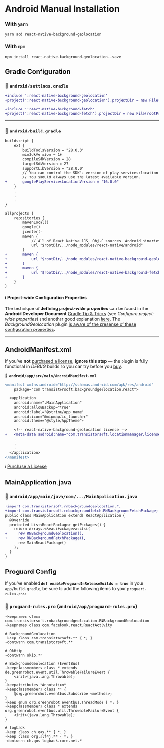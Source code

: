 # Android Manual Installation

### With `yarn`

```shell
yarn add react-native-background-geolocation
```

### With `npm`
```shell
npm install react-native-background-geolocation--save
```

## Gradle Configuration

### :open_file_folder: **`android/settings.gradle`**

```diff
+include ':react-native-background-geolocation'
+project(':react-native-background-geolocation').projectDir = new File(rootProject.projectDir, '../node_modules/react-native-background-geolocation/android')

+include ':react-native-background-fetch'
+project(':react-native-background-fetch').projectDir = new File(rootProject.projectDir, '../node_modules/react-native-background-fetch/android')
```

-------------------------------------------------------------------------------


### :open_file_folder: **`android/build.gradle`**

```diff
buildscript {
    ext {
        buildToolsVersion = "28.0.3"
        minSdkVersion = 16
        compileSdkVersion = 28
        targetSdkVersion = 27
        supportLibVersion = "28.0.0"
        // You can control the SDK's version of play-services:location
        // You should always use the latest available version.
+       googlePlayServicesLocationVersion = "16.0.0"
    }
    .
    .
    .
}

allprojects {
    repositories {
        mavenLocal()
        google()
        jcenter()
        maven {
            // All of React Native (JS, Obj-C sources, Android binaries) is installed from npm
            url "$rootDir/../node_modules/react-native/android"
        }
+       maven {
+           url "$rootDir/../node_modules/react-native-background-geolocation/android/libs"
+       }
+       maven {
+           url "$rootDir/../node_modules/react-native-background-fetch/android/libs"
+       }
    }
}
```


#### :information_source: Project-wide Configuration Properties

The technique of **defining project-wide properties** can be found in the **Android Developer Document** [Gradle Tip &amp; Tricks](https://developer.android.com/studio/build/gradle-tips.html) (see *Configure project-wide properties*) and another good explanation [here](https://segunfamisa.com/posts/android-gradle-extra-properties).  The *BackgroundGeolocation* plugin [is aware of the presense of these configuration properties](../android/build.gradle#L3-L18).

-------------------------------------------------------------------------------


## AndroidManifest.xml

If you've **not** [purchased a license](https://www.transistorsoft.com/shop/products/react-native-background-geolocation#plans), **ignore this step** &mdash; the plugin is fully functional in *DEBUG* builds so you can try before you [buy](https://www.transistorsoft.com/shop/products/react-native-background-geolocation#plans).

:open_file_folder: **`android/app/src/main/AndroidManifest.xml`**

```diff
<manifest xmlns:android="http://schemas.android.com/apk/res/android"
    package="com.transistorsoft.backgroundgeolocation.react">

  <application
    android:name=".MainApplication"
    android:allowBackup="true"
    android:label="@string/app_name"
    android:icon="@mipmap/ic_launcher"
    android:theme="@style/AppTheme">

    <!-- react-native-background-geolocation licence -->
+   <meta-data android:name="com.transistorsoft.locationmanager.license" android:value="YOUR_LICENCE_KEY_HERE" />
    .
    .
    .
  </application>
</manifest>

```

:information_source: [Purchase a License](http://www.transistorsoft.com/shop/products/react-native-background-geolocation)

## MainApplication.java

### :open_file_folder: `android/app/main/java/com/.../MainApplication.java`

```diff
+import com.transistorsoft.rnbackgroundgeolocation.*;
+import com.transistorsoft.rnbackgroundfetch.RNBackgroundFetchPackage;
public class MainApplication extends ReactApplication {
  @Override
  protected List<ReactPackage> getPackages() {
    return Arrays.<ReactPackage>asList(
+     new RNBackgroundGeolocation(),
+     new RNBackgroundFetchPackage(),
      new MainReactPackage()
    );
  }
}
```

## Proguard Config

If you've enabled **`def enableProguardInReleaseBuilds = true`** in your `app/build.gradle`, be sure to add the following items to your `proguard-rules.pro`:

### :open_file_folder: `proguard-rules.pro` (`android/app/proguard-rules.pro`)

```proguard
-keepnames class com.transistorsoft.rnbackgroundgeolocation.RNBackgroundGeolocation
-keepnames class com.facebook.react.ReactActivity

# BackgroundGeolocation
-keep class com.transistorsoft.** { *; }
-dontwarn com.transistorsoft.**

# OkHttp
-dontwarn okio.**

# BackgroundGeolocation (EventBus)
-keepclassmembers class * extends de.greenrobot.event.util.ThrowableFailureEvent {
    <init>(java.lang.Throwable);
}
-keepattributes *Annotation*
-keepclassmembers class ** {
    @org.greenrobot.eventbus.Subscribe <methods>;
}
-keep enum org.greenrobot.eventbus.ThreadMode { *; }
-keepclassmembers class * extends org.greenrobot.eventbus.util.ThrowableFailureEvent {
    <init>(java.lang.Throwable);
}

# logback
-keep class ch.qos.** { *; }
-keep class org.slf4j.** { *; }
-dontwarn ch.qos.logback.core.net.*
```
